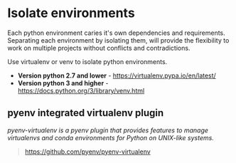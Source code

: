 # Isolate environments

Each python environment caries it's own dependencies and requirements. Separating each environment by isolating them, will provide the flexibility to work on multiple projects without conflicts and contradictions.

Use virtualenv or venv to isolate python environments.

- **Version python 2.7 and lower** - https://virtualenv.pypa.io/en/latest/
- **Version python 3 and higher** - https://docs.python.org/3/library/venv.html

## pyenv integrated virtualenv plugin

_pyenv-virtualenv is a pyenv plugin that provides features to manage virtualenvs and conda environments for Python on UNIX-like systems._

> https://github.com/pyenv/pyenv-virtualenv
